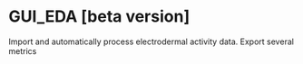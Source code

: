 # GUI_EDA [beta version]

Import and automatically process electrodermal activity data. Export several metrics

